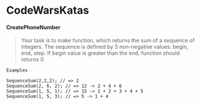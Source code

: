 # CodeWarsKatas

#### CreatePhoneNumber

> Your task is to make function, which returns the sum of a sequence of integers.
> The sequence is defined by 3 non-negative values: begin, end, step.
> If begin value is greater than the end, function should returns 0
        
    Examples

    SequenceSum(2,2,2); // => 2
    SequenceSum(2, 6, 2); // => 12 -> 2 + 4 + 6
    SequenceSum(1, 5, 1); // => 15 -> 1 + 2 + 3 + 4 + 5
    SequenceSum(1, 5, 3); // => 5 -> 1 + 4
    
    
